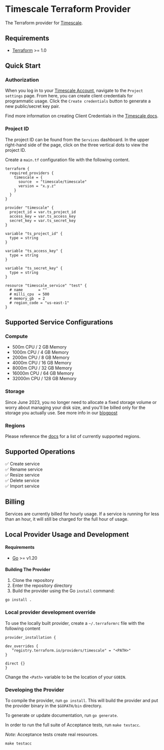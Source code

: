 # Timescale Terraform Provider
The Terraform provider for [Timescale](https://www.timescale.com/cloud).

## Requirements
- [Terraform](https://www.terraform.io/downloads.html) >= 1.0

## Quick Start

### Authorization
When you log in to your [Timescale Account](https://console.cloud.timescale.com/), navigate to the `Project settings` page. 
From here, you can create client credentials for programmatic usage. Click the `Create credentials` button to generate a new public/secret key pair.

Find more information on creating Client Credentials in the [Timescale docs](https://docs.timescale.com/use-timescale/latest/security/client-credentials/#creating-client-credentials).

### Project ID
The project ID can be found from the `Services` dashboard. In the upper right-hand side of the page, click on the three vertical dots to view the project ID. 

Create a `main.tf` configuration file with the following content.
```hcl
terraform {
  required_providers {
    timescale = {
      source  = "timescale/timescale"
      version = "x.y.z"
    }
  }
}

provider "timescale" {
  project_id = var.ts_project_id
  access_key = var.ts_access_key
  secret_key = var.ts_secret_key
}

variable "ts_project_id" {
  type = string
}

variable "ts_access_key" {
  type = string
}

variable "ts_secret_key" {
  type = string
}

resource "timescale_service" "test" {
  # name       = ""
  # milli_cpu  = 500
  # memory_gb  = 2
  # region_code = "us-east-1"
}
```

## Supported Service Configurations
### Compute
- 500m CPU / 2 GB Memory
- 1000m CPU / 4 GB Memory
- 2000m CPU / 8 GB Memory
- 4000m CPU / 16 GB Memory
- 8000m CPU / 32 GB Memory
- 16000m CPU / 64 GB Memory
- 32000m CPU / 128 GB Memory

### Storage
Since June 2023, you no longer need to allocate a fixed storage volume or worry about managing your disk size, and you'll be billed only for the storage you actually use.
See more info in our [blogpost](https://www.timescale.com/blog/savings-unlocked-why-we-switched-to-a-pay-for-what-you-store-database-storage-model/)

### Regions
Please reference the [docs](https://docs.timescale.com/use-timescale/latest/regions/) for a list of currently supported regions.

## Supported Operations
✅ Create service <br />
✅ Rename service <br />
✅ Resize service <br />
✅ Delete service <br />
✅ Import service <br />

## Billing
Services are currently billed for hourly usage. If a service is running for less than an hour,
it will still be charged for the full hour of usage.

## Local Provider Usage and Development
#### Requirements
- [Go](https://go.dev) >= v1.20

#### Building The Provider
1. Clone the repository
1. Enter the repository directory
1. Build the provider using the Go `install` command:

```shell
go install .
```

### Local provider development override
To use the locally built provider, create a `~/.terraformrc` file with the following content

```text
provider_installation {

dev_overrides {
   "registry.terraform.io/providers/timescale" = "<PATH>"
}

direct {}
}
```
Change the `<Path>` variable to be the location of your `GOBIN`.

### Developing the Provider
To compile the provider, run `go install`. This will build the provider and put the provider binary in the `$GOPATH/bin` directory.

To generate or update documentation, run `go generate`.

In order to run the full suite of Acceptance tests, run `make testacc`.

*Note:* Acceptance tests create real resources.

```shell
make testacc
```
